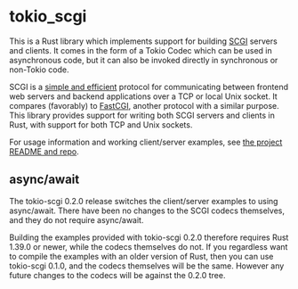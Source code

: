 # tokio_scgi

This is a Rust library which implements support for building [SCGI](https://python.ca/scgi/) servers and clients. It comes in the form of a Tokio Codec which can be used in asynchronous code, but it can also be invoked directly in synchronous or non-Tokio code.

SCGI is a [simple and efficient](http://python.ca/scgi/protocol.txt) protocol for communicating between frontend web servers and backend applications over a TCP or local Unix socket. It compares (favorably) to [FastCGI](https://en.wikipedia.org/wiki/FastCGI), another protocol with a similar purpose. This library provides support for writing both SCGI servers and clients in Rust, with support for both TCP and Unix sockets.

For usage information and working client/server examples, see [the project README and repo](https://github.com/nickbp/tokio-scgi).

## async/await

The tokio-scgi 0.2.0 release switches the client/server examples to using async/await. There have been no changes to the SCGI codecs themselves, and they do not require async/await.

Building the examples provided with tokio-scgi 0.2.0 therefore requires Rust 1.39.0 or newer, while the codecs themselves do not. If you regardless want to compile the examples with an older version of Rust, then you can use tokio-scgi 0.1.0, and the codecs themselves will be the same. However any future changes to the codecs will be against the 0.2.0 tree.
